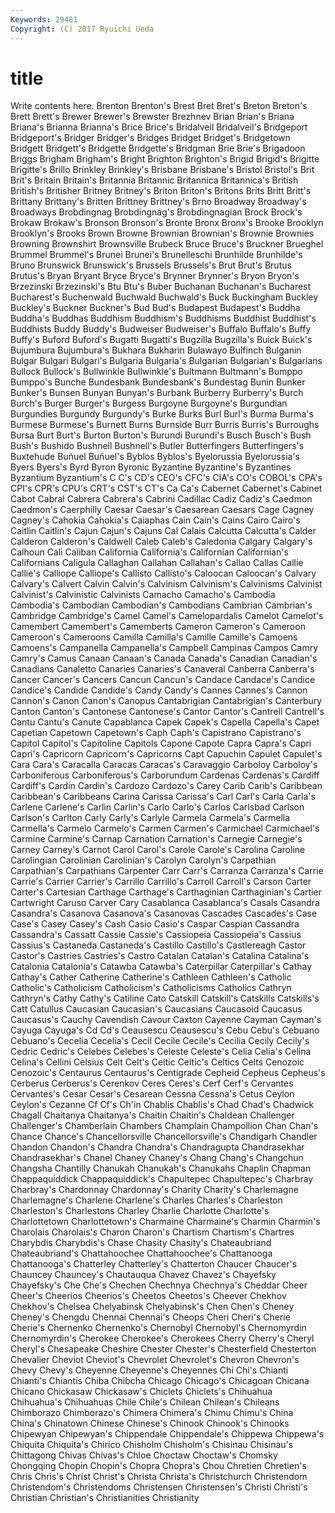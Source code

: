 ```yaml
---
Keywords: 29481 
Copyright: (C) 2017 Ryuichi Ueda
---
```


# title

Write contents here.
Brenton Brenton's Brest Bret Bret's Breton Breton's Brett Brett's Brewer
Brewer's Brewster Brezhnev Brian Brian's Briana Briana's Brianna Brianna's Brice
Brice's Bridalveil Bridalveil's Bridgeport Bridgeport's Bridger Bridger's Bridges Bridget Bridget's
Bridgetown Bridgett Bridgett's Bridgette Bridgette's Bridgman Brie Brie's Brigadoon Briggs
Brigham Brigham's Bright Brighton Brighton's Brigid Brigid's Brigitte Brigitte's Brillo
Brinkley Brinkley's Brisbane Brisbane's Bristol Bristol's Brit Brit's Britain Britain's
Britannia Britannic Britannica Britannica's British British's Britisher Britney Britney's Briton
Briton's Britons Brits Britt Britt's Brittany Brittany's Britten Brittney Brittney's
Brno Broadway Broadway's Broadways Brobdingnag Brobdingnag's Brobdingnagian Brock Brock's Brokaw
Brokaw's Bronson Bronson's Bronte Bronx Bronx's Brooke Brooklyn Brooklyn's Brooks
Brown Browne Brownian Brownian's Brownie Brownies Browning Brownshirt Brownsville Brubeck
Bruce Bruce's Bruckner Brueghel Brummel Brummel's Brunei Brunei's Brunelleschi Brunhilde
Brunhilde's Bruno Brunswick Brunswick's Brussels Brussels's Brut Brut's Brutus Brutus's
Bryan Bryant Bryce Bryce's Brynner Brynner's Bryon Bryon's Brzezinski Brzezinski's
Btu Btu's Buber Buchanan Buchanan's Bucharest Bucharest's Buchenwald Buchwald Buchwald's
Buck Buckingham Buckley Buckley's Buckner Buckner's Bud Bud's Budapest Budapest's
Buddha Buddha's Buddhas Buddhism Buddhism's Buddhisms Buddhist Buddhist's Buddhists Buddy
Buddy's Budweiser Budweiser's Buffalo Buffalo's Buffy Buffy's Buford Buford's Bugatti
Bugatti's Bugzilla Bugzilla's Buick Buick's Bujumbura Bujumbura's Bukhara Bukharin Bulawayo
Bulfinch Bulganin Bulgar Bulgari Bulgari's Bulgaria Bulgaria's Bulgarian Bulgarian's Bulgarians
Bullock Bullock's Bullwinkle Bullwinkle's Bultmann Bultmann's Bumppo Bumppo's Bunche Bundesbank
Bundesbank's Bundestag Bunin Bunker Bunker's Bunsen Bunyan Bunyan's Burbank Burberry
Burberry's Burch Burch's Burger Burger's Burgess Burgoyne Burgoyne's Burgundian Burgundies
Burgundy Burgundy's Burke Burks Burl Burl's Burma Burma's Burmese Burmese's
Burnett Burns Burnside Burr Burris Burris's Burroughs Bursa Burt Burt's
Burton Burton's Burundi Burundi's Busch Busch's Bush Bush's Bushido Bushnell
Bushnell's Butler Butterfingers Butterfingers's Buxtehude Buñuel Buñuel's Byblos Byblos's Byelorussia
Byelorussia's Byers Byers's Byrd Byron Byronic Byzantine Byzantine's Byzantines Byzantium
Byzantium's C C's CD's CEO's CFC's CIA's CO's COBOL's CPA's
CPI's CPR's CPU's CRT's CST's CT's Ca Ca's Cabernet Cabernet's
Cabinet Cabot Cabral Cabrera Cabrera's Cabrini Cadillac Cadiz Cadiz's Caedmon
Caedmon's Caerphilly Caesar Caesar's Caesarean Caesars Cage Cagney Cagney's Cahokia
Cahokia's Caiaphas Cain Cain's Cains Cairo Cairo's Caitlin Caitlin's Cajun
Cajun's Cajuns Cal Calais Calcutta Calcutta's Calder Calderon Calderon's Caldwell
Caleb Caleb's Caledonia Calgary Calgary's Calhoun Cali Caliban California California's
Californian Californian's Californians Caligula Callaghan Callahan Callahan's Callao Callas Callie
Callie's Calliope Calliope's Callisto Callisto's Caloocan Caloocan's Calvary Calvary's Calvert
Calvin Calvin's Calvinism Calvinism's Calvinisms Calvinist Calvinist's Calvinistic Calvinists Camacho
Camacho's Cambodia Cambodia's Cambodian Cambodian's Cambodians Cambrian Cambrian's Cambridge Cambridge's
Camel Camel's Camelopardalis Camelot Camelot's Camembert Camembert's Camemberts Cameron Cameron's
Cameroon Cameroon's Cameroons Camilla Camilla's Camille Camille's Camoens Camoens's Campanella
Campanella's Campbell Campinas Campos Camry Camry's Camus Canaan Canaan's Canada
Canada's Canadian Canadian's Canadians Canaletto Canaries Canaries's Canaveral Canberra Canberra's
Cancer Cancer's Cancers Cancun Cancun's Candace Candace's Candice Candice's Candide
Candide's Candy Candy's Cannes Cannes's Cannon Cannon's Canon Canon's Canopus
Cantabrigian Cantabrigian's Canterbury Canton Canton's Cantonese Cantonese's Cantor Cantor's Cantrell
Cantrell's Cantu Cantu's Canute Capablanca Capek Capek's Capella Capella's Capet
Capetian Capetown Capetown's Caph Caph's Capistrano Capistrano's Capitol Capitol's Capitoline
Capitols Capone Capote Capra Capra's Capri Capri's Capricorn Capricorn's Capricorns
Capt Capuchin Capulet Capulet's Cara Cara's Caracalla Caracas Caracas's Caravaggio
Carboloy Carboloy's Carboniferous Carboniferous's Carborundum Cardenas Cardenas's Cardiff Cardiff's Cardin
Cardin's Cardozo Cardozo's Carey Carib Carib's Caribbean Caribbean's Caribbeans Carina
Carissa Carissa's Carl Carl's Carla Carla's Carlene Carlene's Carlin Carlin's
Carlo Carlo's Carlos Carlsbad Carlson Carlson's Carlton Carly Carly's Carlyle
Carmela Carmela's Carmella Carmella's Carmelo Carmelo's Carmen Carmen's Carmichael Carmichael's
Carmine Carmine's Carnap Carnation Carnation's Carnegie Carnegie's Carney Carney's Carnot
Carol Carol's Carole Carole's Carolina Caroline Carolingian Carolinian Carolinian's Carolyn
Carolyn's Carpathian Carpathian's Carpathians Carpenter Carr Carr's Carranza Carranza's Carrie
Carrie's Carrier Carrier's Carrillo Carrillo's Carroll Carroll's Carson Carter Carter's
Cartesian Carthage Carthage's Carthaginian Carthaginian's Cartier Cartwright Caruso Carver Cary
Casablanca Casablanca's Casals Casandra Casandra's Casanova Casanova's Casanovas Cascades Cascades's
Case Case's Casey Casey's Cash Casio Casio's Caspar Caspian Cassandra
Cassandra's Cassatt Cassie Cassie's Cassiopeia Cassiopeia's Cassius Cassius's Castaneda Castaneda's
Castillo Castillo's Castlereagh Castor Castor's Castries Castries's Castro Catalan Catalan's
Catalina Catalina's Catalonia Catalonia's Catawba Catawba's Caterpillar Caterpillar's Cathay Cathay's
Cather Catherine Catherine's Cathleen Cathleen's Catholic Catholic's Catholicism Catholicism's Catholicisms
Catholics Cathryn Cathryn's Cathy Cathy's Catiline Cato Catskill Catskill's Catskills
Catskills's Catt Catullus Caucasian Caucasian's Caucasians Caucasoid Caucasus Caucasus's Cauchy
Cavendish Cavour Caxton Cayenne Cayman Cayman's Cayuga Cayuga's Cd Cd's
Ceausescu Ceausescu's Cebu Cebu's Cebuano Cebuano's Cecelia Cecelia's Cecil Cecile
Cecile's Cecilia Cecily Cecily's Cedric Cedric's Celebes Celebes's Celeste Celeste's
Celia Celia's Celina Celina's Cellini Celsius Celt Celt's Celtic Celtic's
Celtics Celts Cenozoic Cenozoic's Centaurus Centaurus's Centigrade Cepheid Cepheus Cepheus's
Cerberus Cerberus's Cerenkov Ceres Ceres's Cerf Cerf's Cervantes Cervantes's Cesar
Cesar's Cesarean Cessna Cessna's Cetus Ceylon Ceylon's Cezanne Cf Cf's
Ch'in Chablis Chablis's Chad Chad's Chadwick Chagall Chaitanya Chaitanya's Chaitin
Chaitin's Chaldean Challenger Challenger's Chamberlain Chambers Champlain Champollion Chan Chan's
Chance Chance's Chancellorsville Chancellorsville's Chandigarh Chandler Chandon Chandon's Chandra Chandra's
Chandragupta Chandrasekhar Chandrasekhar's Chanel Chaney Chaney's Chang Chang's Changchun Changsha
Chantilly Chanukah Chanukah's Chanukahs Chaplin Chapman Chappaquiddick Chappaquiddick's Chapultepec Chapultepec's
Charbray Charbray's Chardonnay Chardonnay's Charity Charity's Charlemagne Charlemagne's Charlene Charlene's
Charles Charles's Charleston Charleston's Charlestons Charley Charlie Charlotte Charlotte's Charlottetown
Charlottetown's Charmaine Charmaine's Charmin Charmin's Charolais Charolais's Charon Charon's Chartism
Chartism's Chartres Charybdis Charybdis's Chase Chasity Chasity's Chateaubriand Chateaubriand's Chattahoochee
Chattahoochee's Chattanooga Chattanooga's Chatterley Chatterley's Chatterton Chaucer Chaucer's Chauncey Chauncey's
Chautauqua Chavez Chavez's Chayefsky Chayefsky's Che Che's Chechen Chechnya Chechnya's
Cheddar Cheer Cheer's Cheerios Cheerios's Cheetos Cheetos's Cheever Chekhov Chekhov's
Chelsea Chelyabinsk Chelyabinsk's Chen Chen's Cheney Cheney's Chengdu Chennai Chennai's
Cheops Cheri Cheri's Cherie Cherie's Chernenko Chernenko's Chernobyl Chernobyl's Chernomyrdin
Chernomyrdin's Cherokee Cherokee's Cherokees Cherry Cherry's Cheryl Cheryl's Chesapeake Cheshire
Chester Chester's Chesterfield Chesterton Chevalier Cheviot Cheviot's Chevrolet Chevrolet's Chevron
Chevron's Chevy Chevy's Cheyenne Cheyenne's Cheyennes Chi Chi's Chianti Chianti's
Chiantis Chiba Chibcha Chicago Chicago's Chicagoan Chicana Chicano Chickasaw Chickasaw's
Chiclets Chiclets's Chihuahua Chihuahua's Chihuahuas Chile Chile's Chilean Chilean's Chileans
Chimborazo Chimborazo's Chimera Chimera's Chimu Chimu's China China's Chinatown Chinese
Chinese's Chinook Chinook's Chinooks Chipewyan Chipewyan's Chippendale Chippendale's Chippewa Chippewa's
Chiquita Chiquita's Chirico Chisholm Chisholm's Chisinau Chisinau's Chittagong Chivas Chivas's
Chloe Choctaw Choctaw's Chomsky Chongqing Chopin Chopin's Chopra Chopra's Chou
Chretien Chretien's Chris Chris's Christ Christ's Christa Christa's Christchurch Christendom
Christendom's Christendoms Christensen Christensen's Christi Christi's Christian Christian's Christianities Christianity
